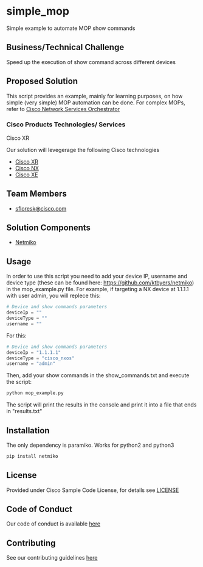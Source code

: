 # simple_mop

Simple example to automate MOP show commands


## Business/Technical Challenge

Speed up the execution of show command across different devices

## Proposed Solution


This script provides an example, mainly for learning purposes, on how
simple (very simple) MOP automation can be done. For complex MOPs, refer to
[Cisco Network Services Orchestrator](https://www.cisco.com/c/en/us/solutions/service-provider/solutions-cloud-providers/network-services-orchestrator-solutions.html)


### Cisco Products Technologies/ Services

Cisco XR

Our solution will levegerage the following Cisco technologies

* [Cisco XR](https://www.cisco.com/c/en/us/support/ios-nx-os-software/ios-xr-software/products-release-notes-list.html)
* [Cisco NX](https://www.cisco.com/c/en/us/products/ios-nx-os-software/nx-os/index.html)
* [Cisco XE](https://www.cisco.com/c/en/us/products/ios-nx-os-software/ios-xe/index.html)

## Team Members


* sfloresk@cisco.com


## Solution Components


* [Netmiko](https://github.com/ktbyers/netmiko)

## Usage

In order to use this script you need to add your device IP, username and device type (these can be found here: https://github.com/ktbyers/netmiko) in the
mop_example.py file. For example, if targeting a NX device at 1.1.1.1 with user admin, you will replece this:

```python
# Device and show commands parameters
deviceIp = ""
deviceType = ""
username = ""
```

For this:
```python
# Device and show commands parameters
deviceIp = "1.1.1.1"
deviceType = "cisco_nxos"
username = "admin"
```

Then, add your show commands in the show_commands.txt and execute the script:

```bash
python mop_example.py
```

The script will print the results in the console and print it into a file that ends in "results.txt"

## Installation

The only dependency is paramiko. Works for python2 and python3
```bash
pip install netmiko
```


## License

Provided under Cisco Sample Code License, for details see [LICENSE](./LICENSE.md)

## Code of Conduct

Our code of conduct is available [here](./CODE_OF_CONDUCT.md)

## Contributing

See our contributing guidelines [here](./CONTRIBUTING.md)
